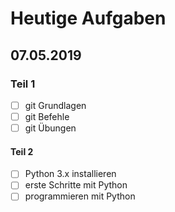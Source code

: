 # Heutige Aufgaben
## 07.05.2019

### Teil 1
- [ ] git Grundlagen
- [ ] git Befehle
- [ ] git Übungen

#### Teil 2
- [ ] Python 3.x installieren
- [ ] erste Schritte mit Python
- [ ] programmieren mit Python
